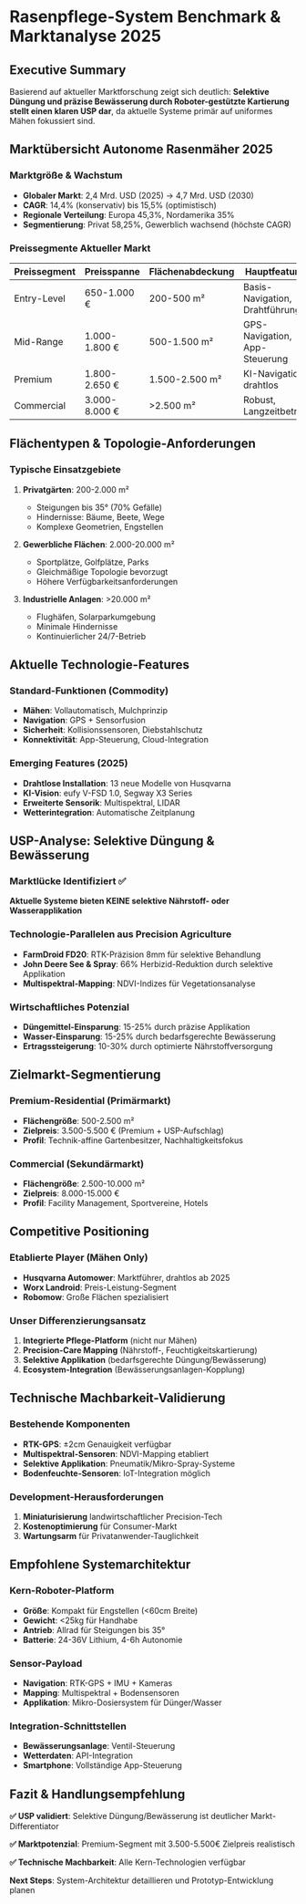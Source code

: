 # Rasenpflege-System Benchmark & Marktanalyse 2025

## Executive Summary

Basierend auf aktueller Marktforschung zeigt sich deutlich: **Selektive Düngung und präzise Bewässerung durch Roboter-gestützte Kartierung stellt einen klaren USP dar**, da aktuelle Systeme primär auf uniformes Mähen fokussiert sind.

## Marktübersicht Autonome Rasenmäher 2025

### Marktgröße & Wachstum
- **Globaler Markt**: 2,4 Mrd. USD (2025) → 4,7 Mrd. USD (2030)
- **CAGR**: 14,4% (konservativ) bis 15,5% (optimistisch)
- **Regionale Verteilung**: Europa 45,3%, Nordamerika 35%
- **Segmentierung**: Privat 58,25%, Gewerblich wachsend (höchste CAGR)

### Preissegmente Aktueller Markt

| Preissegment | Preisspanne | Flächenabdeckung | Hauptfeatures |
|--------------|-------------|------------------|---------------|
| Entry-Level | 650-1.000 € | 200-500 m² | Basis-Navigation, Drahtführung |
| Mid-Range | 1.000-1.800 € | 500-1.500 m² | GPS-Navigation, App-Steuerung |
| Premium | 1.800-2.650 € | 1.500-2.500 m² | KI-Navigation, drahtlos |
| Commercial | 3.000-8.000 € | >2.500 m² | Robust, Langzeitbetrieb |

## Flächentypen & Topologie-Anforderungen

### Typische Einsatzgebiete
1. **Privatgärten**: 200-2.000 m²
   - Steigungen bis 35° (70% Gefälle)
   - Hindernisse: Bäume, Beete, Wege
   - Komplexe Geometrien, Engstellen

2. **Gewerbliche Flächen**: 2.000-20.000 m²
   - Sportplätze, Golfplätze, Parks
   - Gleichmäßige Topologie bevorzugt
   - Höhere Verfügbarkeitsanforderungen

3. **Industrielle Anlagen**: >20.000 m²
   - Flughäfen, Solarparkumgebung
   - Minimale Hindernisse
   - Kontinuierlicher 24/7-Betrieb

## Aktuelle Technologie-Features

### Standard-Funktionen (Commodity)
- **Mähen**: Vollautomatisch, Mulchprinzip
- **Navigation**: GPS + Sensorfusion
- **Sicherheit**: Kollisionssensoren, Diebstahlschutz
- **Konnektivität**: App-Steuerung, Cloud-Integration

### Emerging Features (2025)
- **Drahtlose Installation**: 13 neue Modelle von Husqvarna
- **KI-Vision**: eufy V-FSD 1.0, Segway X3 Series
- **Erweiterte Sensorik**: Multispektral, LIDAR
- **Wetterintegration**: Automatische Zeitplanung

## **USP-Analyse: Selektive Düngung & Bewässerung**

### Marktlücke Identifiziert ✅
**Aktuelle Systeme bieten KEINE selektive Nährstoff- oder Wasserapplikation**

### Technologie-Parallelen aus Precision Agriculture
- **FarmDroid FD20**: RTK-Präzision 8mm für selektive Behandlung
- **John Deere See & Spray**: 66% Herbizid-Reduktion durch selektive Applikation
- **Multispektral-Mapping**: NDVI-Indizes für Vegetationsanalyse

### Wirtschaftliches Potenzial
- **Düngemittel-Einsparung**: 15-25% durch präzise Applikation
- **Wasser-Einsparung**: 15-25% durch bedarfsgerechte Bewässerung
- **Ertragssteigerung**: 10-30% durch optimierte Nährstoffversorgung

## Zielmarkt-Segmentierung

### Premium-Residential (Primärmarkt)
- **Flächengröße**: 500-2.500 m²
- **Zielpreis**: 3.500-5.500 € (Premium + USP-Aufschlag)
- **Profil**: Technik-affine Gartenbesitzer, Nachhaltigkeitsfokus

### Commercial (Sekundärmarkt)
- **Flächengröße**: 2.500-10.000 m²  
- **Zielpreis**: 8.000-15.000 €
- **Profil**: Facility Management, Sportvereine, Hotels

## Competitive Positioning

### Etablierte Player (Mähen Only)
- **Husqvarna Automower**: Marktführer, drahtlos ab 2025
- **Worx Landroid**: Preis-Leistung-Segment
- **Robomow**: Große Flächen spezialisiert

### **Unser Differenzierungsansatz**
1. **Integrierte Pflege-Platform** (nicht nur Mähen)
2. **Precision-Care Mapping** (Nährstoff-, Feuchtigkeitskartierung)
3. **Selektive Applikation** (bedarfsgerechte Düngung/Bewässerung)
4. **Ecosystem-Integration** (Bewässerungsanlagen-Kopplung)

## Technische Machbarkeit-Validierung

### Bestehende Komponenten
- **RTK-GPS**: ±2cm Genauigkeit verfügbar
- **Multispektral-Sensoren**: NDVI-Mapping etabliert
- **Selektive Applikation**: Pneumatik/Mikro-Spray-Systeme
- **Bodenfeuchte-Sensoren**: IoT-Integration möglich

### Development-Herausforderungen
1. **Miniaturisierung** landwirtschaftlicher Precision-Tech
2. **Kostenoptimierung** für Consumer-Markt
3. **Wartungsarm** für Privatanwender-Tauglichkeit

## Empfohlene Systemarchitektur

### Kern-Roboter-Platform
- **Größe**: Kompakt für Engstellen (<60cm Breite)
- **Gewicht**: <25kg für Handhabe
- **Antrieb**: Allrad für Steigungen bis 35°
- **Batterie**: 24-36V Lithium, 4-6h Autonomie

### Sensor-Payload
- **Navigation**: RTK-GPS + IMU + Kameras
- **Mapping**: Multispektral + Bodensensoren
- **Applikation**: Mikro-Dosiersystem für Dünger/Wasser

### Integration-Schnittstellen
- **Bewässerungsanlage**: Ventil-Steuerung
- **Wetterdaten**: API-Integration
- **Smartphone**: Vollständige App-Steuerung

## Fazit & Handlungsempfehlung

**✅ USP validiert**: Selektive Düngung/Bewässerung ist deutlicher Markt-Differentiator

**✅ Marktpotenzial**: Premium-Segment mit 3.500-5.500€ Zielpreis realistisch

**✅ Technische Machbarkeit**: Alle Kern-Technologien verfügbar

**Next Steps**: System-Architektur detaillieren und Prototyp-Entwicklung planen